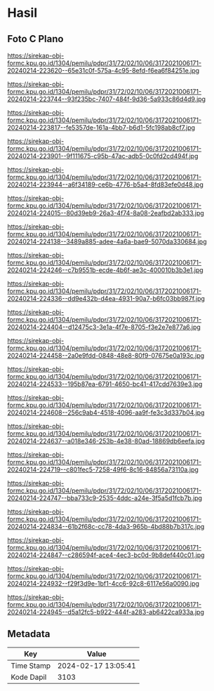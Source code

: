 # Hasil

## Foto C Plano

https://sirekap-obj-formc.kpu.go.id/1304/pemilu/pdpr/31/72/02/10/06/3172021006171-20240214-223620--65e31c0f-575a-4c95-8efd-f6ea6f84251e.jpg

https://sirekap-obj-formc.kpu.go.id/1304/pemilu/pdpr/31/72/02/10/06/3172021006171-20240214-223744--93f235bc-7407-484f-9d36-5a933c86d4d9.jpg

https://sirekap-obj-formc.kpu.go.id/1304/pemilu/pdpr/31/72/02/10/06/3172021006171-20240214-223817--fe5357de-161a-4bb7-b6d1-5fc198ab8cf7.jpg

https://sirekap-obj-formc.kpu.go.id/1304/pemilu/pdpr/31/72/02/10/06/3172021006171-20240214-223901--9f111675-c95b-47ac-adb5-0c0fd2cd494f.jpg

https://sirekap-obj-formc.kpu.go.id/1304/pemilu/pdpr/31/72/02/10/06/3172021006171-20240214-223944--a6f34189-ce6b-4776-b5a4-8fd83efe0d48.jpg

https://sirekap-obj-formc.kpu.go.id/1304/pemilu/pdpr/31/72/02/10/06/3172021006171-20240214-224015--80d39eb9-26a3-4f74-8a08-2eafbd2ab333.jpg

https://sirekap-obj-formc.kpu.go.id/1304/pemilu/pdpr/31/72/02/10/06/3172021006171-20240214-224138--3489a885-adee-4a6a-bae9-5070da330684.jpg

https://sirekap-obj-formc.kpu.go.id/1304/pemilu/pdpr/31/72/02/10/06/3172021006171-20240214-224246--c7b9551b-ecde-4b6f-ae3c-400010b3b3e1.jpg

https://sirekap-obj-formc.kpu.go.id/1304/pemilu/pdpr/31/72/02/10/06/3172021006171-20240214-224336--dd9e432b-d4ea-4931-90a7-b6fc03bb987f.jpg

https://sirekap-obj-formc.kpu.go.id/1304/pemilu/pdpr/31/72/02/10/06/3172021006171-20240214-224404--d12475c3-3e1a-4f7e-8705-f3e2e7e877a6.jpg

https://sirekap-obj-formc.kpu.go.id/1304/pemilu/pdpr/31/72/02/10/06/3172021006171-20240214-224458--2a0e9fdd-0848-48e8-80f9-07675e0a193c.jpg

https://sirekap-obj-formc.kpu.go.id/1304/pemilu/pdpr/31/72/02/10/06/3172021006171-20240214-224533--195b87ea-6791-4650-bc41-417cdd7639e3.jpg

https://sirekap-obj-formc.kpu.go.id/1304/pemilu/pdpr/31/72/02/10/06/3172021006171-20240214-224608--256c9ab4-4518-4096-aa9f-fe3c3d337b04.jpg

https://sirekap-obj-formc.kpu.go.id/1304/pemilu/pdpr/31/72/02/10/06/3172021006171-20240214-224637--a018e346-253b-4e38-80ad-18869db6eefa.jpg

https://sirekap-obj-formc.kpu.go.id/1304/pemilu/pdpr/31/72/02/10/06/3172021006171-20240214-224719--c801fec5-7258-49f6-8c16-84856a73110a.jpg

https://sirekap-obj-formc.kpu.go.id/1304/pemilu/pdpr/31/72/02/10/06/3172021006171-20240214-224747--bba733c9-2535-4ddc-a24e-3f5a5d1fcb7b.jpg

https://sirekap-obj-formc.kpu.go.id/1304/pemilu/pdpr/31/72/02/10/06/3172021006171-20240214-224834--61b2f68c-cc78-4da3-965b-4bd88b7b317c.jpg

https://sirekap-obj-formc.kpu.go.id/1304/pemilu/pdpr/31/72/02/10/06/3172021006171-20240214-224847--c286594f-ace4-4ec3-bc0d-9b8def440c01.jpg

https://sirekap-obj-formc.kpu.go.id/1304/pemilu/pdpr/31/72/02/10/06/3172021006171-20240214-224932--f29f3d9e-1bf1-4cc6-92c8-6117e56a0090.jpg

https://sirekap-obj-formc.kpu.go.id/1304/pemilu/pdpr/31/72/02/10/06/3172021006171-20240214-224945--d5a12fc5-b922-444f-a283-ab6422ca933a.jpg


## Metadata

| Key        | Value               |
| ---------- | ------------------- |
| Time Stamp | 2024-02-17 13:05:41 |
| Kode Dapil | 3103                |



